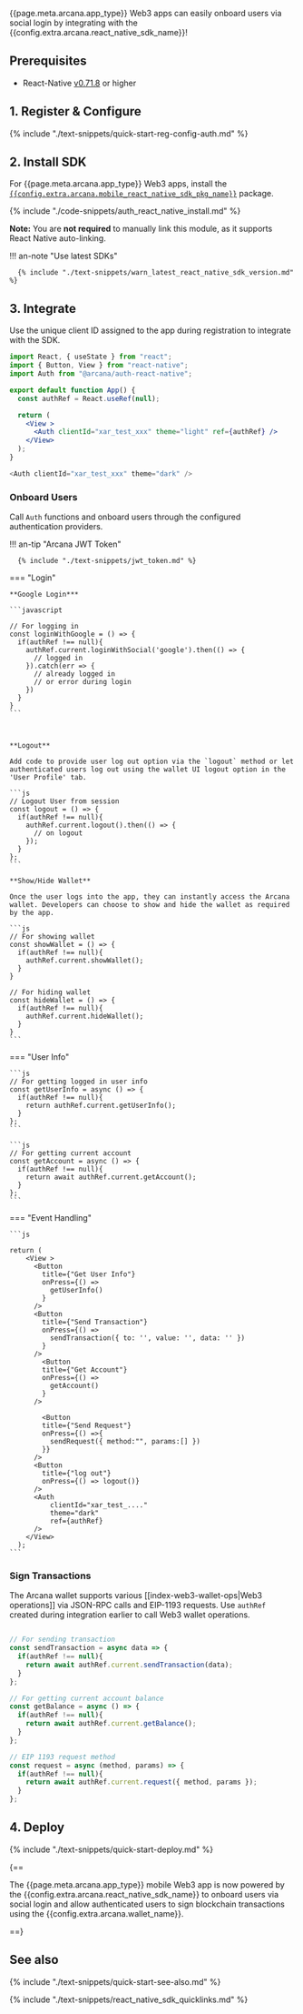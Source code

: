 {{page.meta.arcana.app_type}} Web3 apps can easily onboard users via social login by integrating with the {{config.extra.arcana.react_native_sdk_name}}!

<!---
## Overview

These are the high-level steps to get started with {{config.extra.arcana.product_name}} product:

1. Register your app using the {{config.extra.arcana.dashboard_name}} and get a unique {{config.extra.arcana.app_address}} assigned to it. This {{config.extra.arcana.app_address}} will be required later during app integration. Configure [authentication providers]({{page.meta.arcana.root_rel_path}}/concepts/authtype/arcanaauth.md#supported-authentication-mechanisms) for [[concept-index-auth-type|authenticating users]], select the built-in {{config.extra.arcana.wallet_name}} UI or build a custom wallet UI.
2. Install and integrate the {{config.extra.arcana.sdk_name}}. Create a new `AuthProvider` using {{config.extra.arcana.app_address}} and choose either the built-in login UI or custom login UI for onboarding users.
3. Implement programmatic access to [[index-arcana-wallet|{{config.extra.arcana.wallet_name}} operations]] in your app as per the business logic. Authenticated users can instantly access the {{config.extra.arcana.wallet_name}} UI or a custom wallet UI as configured by the developer during app registration.
4. Deploy your app on the Testnet for validation. Next, migrate app deployment from Testnet to the Mainnet by replicating the Testnet configuration profile or choosing a different configuration for the Mainnet deployment.

<img class="an-screenshots" src="/img/an_auth_usage_overview_light.png#only-light" alt="uth Usage Overview"/>
<img class="an-screenshots" src="/img/an_auth_usage_overview_dark.png#only-dark" alt="Auth Usage Overview"/>
-->

## Prerequisites

* React-Native [v0.71.8](https://reactnative.dev/versions) or higher

## 1. Register & Configure

{% include "./text-snippets/quick-start-reg-config-auth.md" %}

## 2. Install SDK

For {{page.meta.arcana.app_type}} Web3 apps, install the [`{{config.extra.arcana.mobile_react_native_sdk_pkg_name}}`](https://www.npmjs.com/package/@arcana/auth-react-native) package.

{% include "./code-snippets/auth_react_native_install.md" %}

**Note:** You are **not required** to manually link this module, as it supports React Native auto-linking.

!!! an-note "Use latest SDKs"
  
      {% include "./text-snippets/warn_latest_react_native_sdk_version.md" %}

## 3. Integrate

Use the unique client ID assigned to the app during registration to integrate with the SDK.


```jsx
import React, { useState } from "react";
import { Button, View } from "react-native";
import Auth from "@arcana/auth-react-native";

export default function App() {
  const authRef = React.useRef(null);

  return (
    <View >
      <Auth clientId="xar_test_xxx" theme="light" ref={authRef} />
    </View>
  );
}
```

```javascript
<Auth clientId="xar_test_xxx" theme="dark" />
```

### Onboard Users

Call `Auth` functions and onboard users through the configured authentication providers.

!!! an-tip "Arcana JWT Token"

      {% include "./text-snippets/jwt_token.md" %}

=== "Login"

    **Google Login***

    ```javascript

    // For logging in
    const loginWithGoogle = () => {
      if(authRef !== null){
        authRef.current.loginWithSocial('google').then(() => {
          // logged in
        }).catch(err => {
          // already logged in
          // or error during login
        }) 
      }
    }
    ```

    

    **Logout**

    Add code to provide user log out option via the `logout` method or let authenticated users log out using the wallet UI logout option in the 'User Profile' tab.

    ```js
    // Logout User from session
    const logout = () => {
      if(authRef !== null){
        authRef.current.logout().then(() => {
          // on logout
        });
      }
    };
    ```

    **Show/Hide Wallet**

    Once the user logs into the app, they can instantly access the Arcana wallet. Developers can choose to show and hide the wallet as required by the app.

    ```js
    // For showing wallet
    const showWallet = () => {
      if(authRef !== null){
        authRef.current.showWallet();
      }
    }

    // For hiding wallet
    const hideWallet = () => {
      if(authRef !== null){
        authRef.current.hideWallet();
      }
    }
    ```

=== "User Info"

    ```js
    // For getting logged in user info
    const getUserInfo = async () => {
      if(authRef !== null){
        return authRef.current.getUserInfo();
      }
    };
    ```

    ```js
    // For getting current account
    const getAccount = async () => {
      if(authRef !== null){
        return await authRef.current.getAccount();
      }
    };
    ```

=== "Event Handling"

    ```js

    return (
        <View >
          <Button
            title={"Get User Info"}
            onPress={() =>
              getUserInfo()
            }
          />
          <Button
            title={"Send Transaction"}
            onPress={() =>
              sendTransaction({ to: '', value: '', data: '' })
            }
          />
            <Button
            title={"Get Account"}
            onPress={() =>
              getAccount()
            }
          />

            <Button
            title={"Send Request"}
            onPress={() =>{
              sendRequest({ method:"", params:[] })
            }}
          />
          <Button
            title={"log out"}
            onPress={() => logout()}
          />
          <Auth
              clientId="xar_test_...."
              theme="dark"
              ref={authRef}
          />
        </View>
      );
    ```

### Sign Transactions

The Arcana wallet supports various [[index-web3-wallet-ops|Web3 operations]] via JSON-RPC calls and EIP-1193 requests. Use `authRef` created during integration earlier to call Web3 wallet operations.

```js

// For sending transaction
const sendTransaction = async data => {
  if(authRef !== null){
    return await authRef.current.sendTransaction(data);
  }
};

// For getting current account balance
const getBalance = async () => {
  if(authRef !== null){
    return await authRef.current.getBalance();
  }
};

// EIP 1193 request method
const request = async (method, params) => {
  if(authRef !== null){
    return await authRef.current.request({ method, params });
  }
};
```

## 4.  Deploy

{% include "./text-snippets/quick-start-deploy.md" %}

{==

The {{page.meta.arcana.app_type}} mobile Web3 app is now powered by the {{config.extra.arcana.react_native_sdk_name}} to onboard users via social login and allow authenticated users to sign blockchain transactions using the {{config.extra.arcana.wallet_name}}.

==}

## See also

{% include "./text-snippets/quick-start-see-also.md" %}

{% include "./text-snippets/react_native_sdk_quicklinks.md" %}